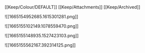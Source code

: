 [[Keep/Colour/DEFAULT]] [[Keep/Attachments]] [[Keep/Archived]] 

![[1665154952685.1615301281.png]]

![[1665155102149.1078559470.png]]

![[1665155148935.1527423103.png]]

![[1665155562167.392314125.png]]